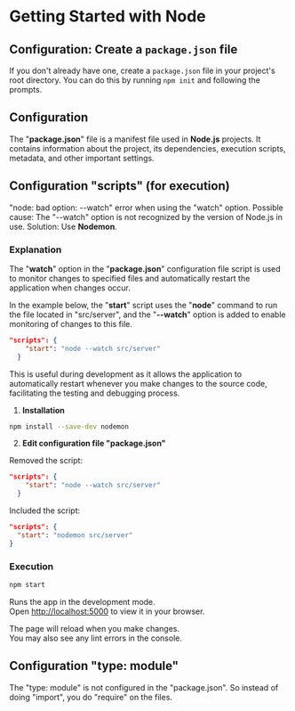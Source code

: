 # Getting Started with Node

## Configuration: Create a `package.json` file

If you don't already have one, create a `package.json` file in your project's root directory. You can do this by running `npm init` and following the prompts.

## Configuration

The "**package.json**" file is a manifest file used in **Node.js** projects.
It contains information about the project, its dependencies, execution scripts, metadata, and other important settings.

## Configuration "scripts" (for execution)

"node: bad option: --watch" error when using the "watch" option.
Possible cause: The "--watch" option is not recognized by the version of Node.js in use.
Solution: Use **Nodemon**.

### Explanation

The "**watch**" option in the "**package.json**" configuration file script is used to monitor changes to specified files and automatically restart the application when changes occur.

In the example below, the "**start**" script uses the "**node**" command to run the file located in "src/server", and the "**--watch**" option is added to enable monitoring of changes to this file.

```json
"scripts": {
    "start": "node --watch src/server"
  }
```

This is useful during development as it allows the application to automatically restart whenever you make changes to the source code, facilitating the testing and debugging process.

1. **Installation**

```bash
npm install --save-dev nodemon
```

2. **Edit configuration file "package.json"**

Removed the script:

```json
"scripts": {
    "start": "node --watch src/server"
  }
```

Included the script:

```json
"scripts": {
  "start": "nodemon src/server"
}
```

### Execution

```bash
npm start
```

Runs the app in the development mode.\
Open [http://localhost:5000](http://localhost:5000) to view it in your browser.

The page will reload when you make changes.\
You may also see any lint errors in the console.

## Configuration "type: module"

The "type: module" is not configured in the "package.json".
So instead of doing "import", you do "require" on the files.

